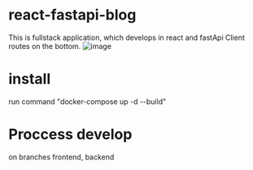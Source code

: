 # react-fastapi-blog
This is fullstack application, which develops in react and fastApi
Client routes on the bottom.
![image](https://github.com/glitteryskroll/react-fastapi-blog/assets/55313356/69b801b7-a800-495f-99b1-608b41808fef)
# install
run command "docker-compose up -d --build"
# Proccess develop
on branches frontend, backend
